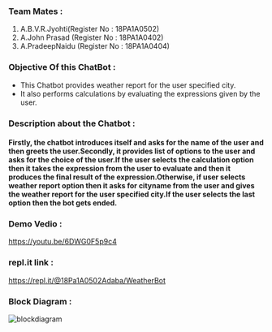 ### Team Mates :
1. A.B.V.R.Jyohti(Register No : 18PA1A0502)
2. A.John Prasad (Register No : 18PA1A0402)
3. A.PradeepNaidu (Register No : 18PA1A0404)

### Objective Of this ChatBot : 
  - This Chatbot provides weather report for the user specified city.
  - It also performs calculations by evaluating the expressions given by the user.
  
### Description about the Chatbot : 
#### Firstly, the chatbot introduces itself and asks for the name of the user and then greets the user.Secondly, it provides list of options to the user and asks for the choice of the user.If the user selects the calculation option then it takes the expression from the user to evaluate and then it produces the final result of the expression.Otherwise, if user selects weather report option then it asks for cityname from the user and gives the weather report for the user specified city.If the user selects the last option then the bot gets ended.

### Demo Vedio :
https://youtu.be/6DWG0F5p9c4

### repl.it link :
https://repl.it/@18Pa1A0502Adaba/WeatherBot

### Block Diagram :
![blockdiagram](https://user-images.githubusercontent.com/68616514/96367185-d3f1a780-1169-11eb-87a7-decb7f42ff65.jpg)
